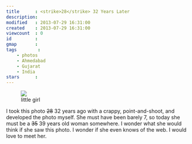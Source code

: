 ```yaml
---
title      : <strike>28</strike> 32 Years Later
description:
modified   : 2013-07-29 16:31:00
created    : 2013-07-29 16:31:00
viewcount  : 0
id         :
gmap       :
tags        :
    - photos
    - Ahmedabad
    - Gujarat
    - India
stars      :
---
```


<figure>
    <img src="little_girl.jpg">
    <figcaption>little girl</figcaption>
</figure>

I took this photo <strike>28</strike> 32 years ago with a crappy, point-and-shoot, and developed the photo myself. She must have been barely 7, so today she must be a <strike>35</strike> 39 years old woman somewhere. I wonder what she would think if she saw this photo. I wonder if she even knows of the web. I would love to meet her.

